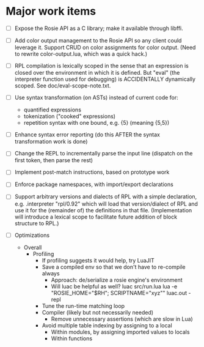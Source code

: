 # Major work items

- [ ] Expose the Rosie API as a C library; make it available through libffi.

- [ ] Add color output management to the Rosie API so any client could leverage it.
  Support CRUD on color assignments for color output. (Need to rewrite color-output.lua,
  which was a quick hack.)

- [ ] RPL compilation is lexically scoped in the sense that an expression is closed over the
  environment in which it is defined.  But "eval" (the interpreter function used for debugging)
  is ACCIDENTALLY dynamically scoped.  See doc/eval-scope-note.txt.

- [ ] Use syntax transformation (on ASTs) instead of current code for:
    - quantified expressions
    - tokenization ("cooked" expressions)
    - repetition syntax with one bound, e.g. {5} (meaning {5,5})

- [ ] Enhance syntax error reporting (do this AFTER the syntax transformation work is done) 

- [ ] Change the REPL to incrementally parse the input line (dispatch on the first token, then parse the rest)

- [ ] Implement post-match instructions, based on prototype work

- [ ] Enforce package namespaces, with import/export declarations

- [ ] Support arbitrary versions and dialects of RPL with a simple declaration, e.g.
     .interpreter "rpl/0.92"
  which will load that version/dialect of RPL and use it for the (remainder of) the
  definitions in that file.  (Implementation will introduce a lexical scope to facilitate
  future addition of block structure to RPL.)

- [ ] Optimizations
    - Overall
        - Profiling
		    - If profiling suggests it would help, try LuaJIT
			- Save a compiled env so that we don't have to re-compile always
			  - Approach: de/serialize a rosie engine's environment
			  - Will luac be helpful as well?
				  luac src/run.lua 
				  lua -e "ROSIE_HOME=\"$RH\"; SCRIPTNAME=\"xyz\"" luac.out -repl
			- Tune the run-time matching loop
			- Compiler (likely but not necessarily needed)
				- Remove unnecessary assertions (which are slow in Lua)
			- Avoid multiple table indexing by assigning to a local
				- Within modules, by assigning imported values to locals
				- Within functions

